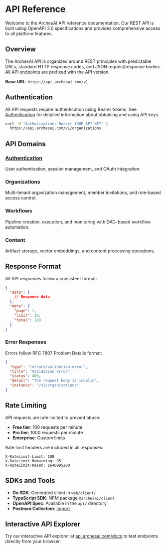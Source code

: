 # API Reference

Welcome to the ArchesAI API reference documentation. Our REST API is built using OpenAPI 3.0
specifications and provides comprehensive access to all platform features.

## Overview

The ArchesAI API is organized around REST principles with predictable URLs, standard HTTP response
codes, and JSON request/response bodies. All API endpoints are prefixed with the API version.

**Base URL**: `https://api.archesai.com/v1`

## Authentication

All API requests require authentication using Bearer tokens. See
[Authentication](../architecture/authentication.md) for detailed information about obtaining and
using API keys.

```bash
curl -H "Authorization: Bearer YOUR_API_KEY" \
  https://api.archesai.com/v1/organizations
```

## API Domains

### [Authentication](../architecture/authentication.md)

User authentication, session management, and OAuth integration.

### Organizations

Multi-tenant organization management, member invitations, and role-based access control.

### Workflows

Pipeline creation, execution, and monitoring with DAG-based workflow automation.

### Content

Artifact storage, vector embeddings, and content processing operations.

## Response Format

All API responses follow a consistent format:

```json
{
  "data": {
    // Response data
  },
  "meta": {
    "page": 1,
    "limit": 20,
    "total": 100
  }
}
```

### Error Responses

Errors follow RFC 7807 Problem Details format:

```json
{
  "type": "/errors/validation-error",
  "title": "Validation Error",
  "status": 400,
  "detail": "The request body is invalid",
  "instance": "/v1/organizations"
}
```

## Rate Limiting

API requests are rate limited to prevent abuse:

- **Free tier**: 100 requests per minute
- **Pro tier**: 1000 requests per minute
- **Enterprise**: Custom limits

Rate limit headers are included in all responses:

```http
X-RateLimit-Limit: 100
X-RateLimit-Remaining: 95
X-RateLimit-Reset: 1640995200
```

## SDKs and Tools

- **Go SDK**: Generated client in `web/client/`
- **TypeScript SDK**: NPM package `@archesai/client`
- **OpenAPI Spec**: Available in the `api/` directory
- **Postman Collection**: [Import](https://api.archesai.com/postman)

## Interactive API Explorer

Try our interactive API explorer at [api.archesai.com/docs](https://api.archesai.com/docs) to test
endpoints directly from your browser.
